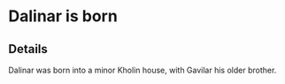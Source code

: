 # Dalinar is born


## Details
Dalinar was born into a minor Kholin house, with Gavilar his older brother.
